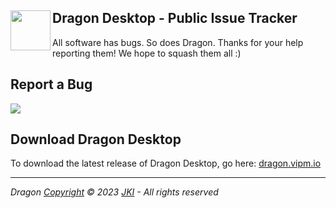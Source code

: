 Dragon Desktop - Public Issue Tracker <img align="left" width="64" height="64" src="https://user-images.githubusercontent.com/381432/248931730-181946ce-e75e-497e-a947-adee7603b9e6.png">
--
All software has bugs. So does Dragon. Thanks for your help reporting them! We hope to squash them all :)

## Report a Bug
[![](https://user-images.githubusercontent.com/381432/151610088-26adc1da-175d-442a-b528-9046a91e9dee.png)](https://github.com/vipm-io/dragon-desktop-issues/issues/new/choose)

## Download Dragon Desktop
To download the latest release of Dragon Desktop, go here: [dragon.vipm.io](https://dragon.vipm.io)

----

_Dragon [Copyright](https://www.vipm.io/terms/) © 2023 [JKI](https://www.jki.net) - All rights reserved_
